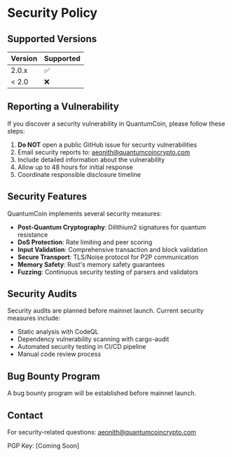 # Security Policy

## Supported Versions

| Version | Supported          |
| ------- | ------------------ |
| 2.0.x   | :white_check_mark: |
| < 2.0   | :x:                |

## Reporting a Vulnerability

If you discover a security vulnerability in QuantumCoin, please follow these steps:

1. **Do NOT** open a public GitHub issue for security vulnerabilities
2. Email security reports to: aeonith@quantumcoincrypto.com
3. Include detailed information about the vulnerability
4. Allow up to 48 hours for initial response
5. Coordinate responsible disclosure timeline

## Security Features

QuantumCoin implements several security measures:

- **Post-Quantum Cryptography**: Dilithium2 signatures for quantum resistance
- **DoS Protection**: Rate limiting and peer scoring
- **Input Validation**: Comprehensive transaction and block validation  
- **Secure Transport**: TLS/Noise protocol for P2P communication
- **Memory Safety**: Rust's memory safety guarantees
- **Fuzzing**: Continuous security testing of parsers and validators

## Security Audits

Security audits are planned before mainnet launch. Current security measures include:

- Static analysis with CodeQL
- Dependency vulnerability scanning with cargo-audit  
- Automated security testing in CI/CD pipeline
- Manual code review process

## Bug Bounty Program

A bug bounty program will be established before mainnet launch.

## Contact

For security-related questions: aeonith@quantumcoincrypto.com

PGP Key: [Coming Soon]
